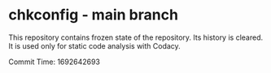 # chkconfig - main branch

This repository contains frozen state of the repository.
Its history is cleared. It is used only for static code
analysis with Codacy.

Commit Time: 1692642693